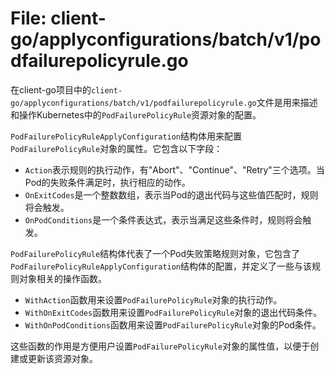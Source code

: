 # File: client-go/applyconfigurations/batch/v1/podfailurepolicyrule.go

在client-go项目中的`client-go/applyconfigurations/batch/v1/podfailurepolicyrule.go`文件是用来描述和操作Kubernetes中的`PodFailurePolicyRule`资源对象的配置。

`PodFailurePolicyRuleApplyConfiguration`结构体用来配置`PodFailurePolicyRule`对象的属性。它包含以下字段：

- `Action`表示规则的执行动作，有"Abort"、"Continue"、"Retry"三个选项。当Pod的失败条件满足时，执行相应的动作。
- `OnExitCodes`是一个整数数组，表示当Pod的退出代码与这些值匹配时，规则将会触发。
- `OnPodConditions`是一个条件表达式，表示当满足这些条件时，规则将会触发。

`PodFailurePolicyRule`结构体代表了一个Pod失败策略规则对象，它包含了`PodFailurePolicyRuleApplyConfiguration`结构体的配置，并定义了一些与该规则对象相关的操作函数。

- `WithAction`函数用来设置`PodFailurePolicyRule`对象的执行动作。
- `WithOnExitCodes`函数用来设置`PodFailurePolicyRule`对象的退出代码条件。
- `WithOnPodConditions`函数用来设置`PodFailurePolicyRule`对象的Pod条件。

这些函数的作用是方便用户设置`PodFailurePolicyRule`对象的属性值，以便于创建或更新该资源对象。

